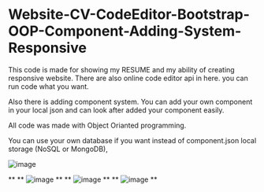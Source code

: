 # Website-CV-CodeEditor-Bootstrap-OOP-Component-Adding-System-Responsive

This code is made  for showing my RESUME and my ability of creating responsive website. There are also online code editor api in here. you can run code what you want.

Also there is adding component system. You can add your own component in your local json and can look  after added your component easily. 

All code was made with Object Orianted programming. 

You can use your own database if you want instead of component.json local storage (NoSQL or MongoDB),

![image](https://user-images.githubusercontent.com/85802866/146637607-f1925f62-04d4-4c94-920e-6ca9749d466b.png)

**
**
![image](https://user-images.githubusercontent.com/85802866/146637621-7b63d926-bd95-460b-83b5-4e3762a2b758.png)
**
**
![image](https://user-images.githubusercontent.com/85802866/146637669-25465dd5-bc13-45c6-a89c-ba79ba4da204.png)
**
**
![image](https://user-images.githubusercontent.com/85802866/146637759-af7ceb15-8ce6-4390-a520-efd81be22313.png)
**
